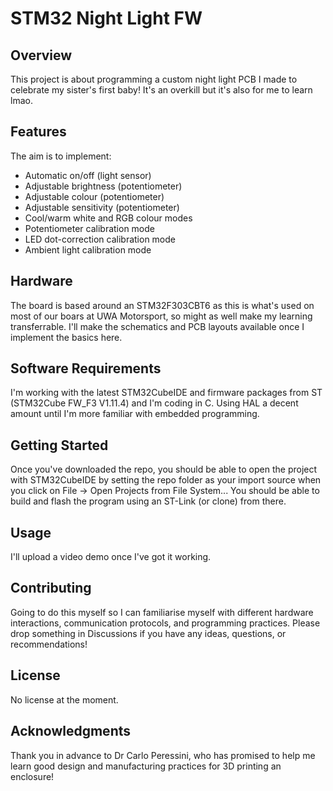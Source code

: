 # STM32 Night Light FW

## Overview
This project is about programming a custom night light PCB I made to celebrate 
my sister's first baby! It's an overkill but it's also for me to learn lmao.

## Features
The aim is to implement:
- Automatic on/off (light sensor)
- Adjustable brightness (potentiometer)
- Adjustable colour (potentiometer)
- Adjustable sensitivity (potentiometer)
- Cool/warm white and RGB colour modes
- Potentiometer calibration mode
- LED dot-correction calibration mode
- Ambient light calibration mode

## Hardware 
The board is based around an STM32F303CBT6 as this is what's used on most of our
boars at UWA Motorsport, so might as well make my learning transferrable. I'll 
make the schematics and PCB layouts available once I implement the basics here.

## Software Requirements
I'm working with the latest STM32CubeIDE and firmware packages from ST
(STM32Cube FW_F3 V1.11.4) and I'm coding in C. Using HAL a decent amount until 
I'm more familiar with embedded programming.

## Getting Started
Once you've downloaded the repo, you should be able to open the project with 
STM32CubeIDE by setting the repo folder as your import source when you click on 
File -> Open Projects from File System... You should be able to build and flash 
the program using an ST-Link (or clone) from there.

## Usage
I'll upload a video demo once I've got it working. 

## Contributing
Going to do this myself so I can familiarise myself with different hardware 
interactions, communication protocols, and programming practices. Please drop 
something in Discussions if you have any ideas, questions, or recommendations!

## License
No license at the moment.

## Acknowledgments
Thank you in advance to Dr Carlo Peressini, who has promised to help me learn 
good design and manufacturing practices for 3D printing an enclosure! 